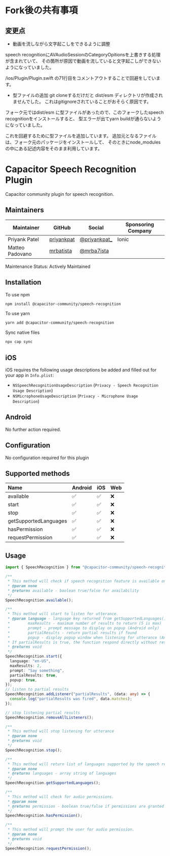 
# Fork後の共有事項
## 変更点
- 動画を流しながら文字起こしをできるように調整

speech recognitionにAVAudioSessionのCategoryOpitionsを上書きする処理が含まれていて、
その箇所が原因で動画を流していると文字起こしができないようになっていました。

/ios/Plugin/Plugin.swift の71行目をコメントアウトすることで回避をしています。

- 型ファイルの追加
git cloneするだけだと dist/esm ディレクトリが作成されませんでした。
これはgitignoreされていることがおそらく原因です。

フォーク元ではdist/esm に型ファイルがあったので、このフォークしたspeech recognitionをインストールすると、
型エラーが出てyarn buildが通らないようになっていました。

これを回避するために型ファイルを追加しています。
追加元となるファイルは、フォーク元のパッケージをインストールして、
そのときにnode_modulesの中にある記述内容をそのまま利用しています。

# Capacitor Speech Recognition Plugin

Capacitor community plugin for speech recognition.

## Maintainers

| Maintainer      | GitHub                                      | Social                                           | Sponsoring Company |
| --------------- | ------------------------------------------- | ------------------------------------------------ | ------------------ |
| Priyank Patel   | [priyankpat](https://github.com/priyankpat) | [@priyankpat\_](https://twitter.com/priyankpat_) | Ionic              |
| Matteo Padovano | [mrbatista](https://github.com/mrbatista)   | [@mrba7ista](https://twitter.com/mrba7ista)      |                    |

Maintenance Status: Actively Maintained

## Installation

To use npm

```bash
npm install @capacitor-community/speech-recognition
```

To use yarn

```bash
yarn add @capacitor-community/speech-recognition
```

Sync native files

```bash
npx cap sync
```

## iOS

iOS requires the following usage descriptions be added and filled out for your app in `Info.plist`:

- `NSSpeechRecognitionUsageDescription` (`Privacy - Speech Recognition Usage Description`)
- `NSMicrophoneUsageDescription` (`Privacy - Microphone Usage Description`)

## Android

No further action required.

## Configuration

No configuration required for this plugin

## Supported methods

| Name                  | Android | iOS | Web |
| :-------------------- | :------ | :-- | :-- |
| available             | ✅      | ✅  | ❌  |
| start                 | ✅      | ✅  | ❌  |
| stop                  | ✅      | ✅  | ❌  |
| getSupportedLanguages | ✅      | ✅  | ❌  |
| hasPermission         | ✅      | ✅  | ❌  |
| requestPermission     | ✅      | ✅  | ❌  |

## Usage

```typescript
import { SpeechRecognition } from "@capacitor-community/speech-recognition";

/**
 * This method will check if speech recognition feature is available on the device.
 * @param none
 * @returns available - boolean true/false for availability
 */
SpeechRecognition.available();

/**
 * This method will start to listen for utterance.
 * @param language - language key returned from getSupportedLanguages()
 *        maxResults - maximum number of results to return (5 is max)
 *        prompt - prompt message to display on popup (Android only)
 *        partialResults - return partial results if found
 *        popup - display popup window when listening for utterance (Android only)
 * If partialResults is true, the function respond directly without result and event `partialResults` will be emit for each partial result, until stopped.
 * @returns void
 */
SpeechRecognition.start({
  language: "en-US",
  maxResults: 2,
  prompt: "Say something",
  partialResults: true,
  popup: true,
});
// listen to partial results
SpeechRecognition.addListener("partialResults", (data: any) => {
  console.log("partialResults was fired", data.matches);
});

// stop listening partial results
SpeechRecognition.removeAllListeners();

/**
 * This method will stop listening for utterance
 * @param none
 * @returns void
 */
SpeechRecognition.stop();

/**
 * This method will return list of languages supported by the speech recognizer.
 * @param none
 * @returns languages - array string of languages
 */
SpeechRecognition.getSupportedLanguages();

/**
 * This method will check for audio permissions.
 * @param none
 * @returns permission - boolean true/false if permissions are granted
 */
SpeechRecognition.hasPermission();

/**
 * This method will prompt the user for audio permission.
 * @param none
 * @returns void
 */
SpeechRecognition.requestPermission();
```
